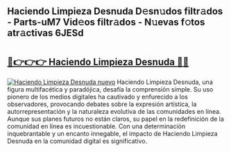 ## Haciendo Limpieza Desnuda D𝚎sn𝚞dos filtr𝚊dos - Parts-uM7 Vid𝚎os filtr𝚊dos - N𝚞evas f𝚘tos atr𝚊ctivas 6JESd

# <h2><a href="http://mb2b8x.tromn.icu/?c=Haciendo+Limpieza+Desnuda">🔗👉👉👉 Haciendo Limpieza Desnuda 🔗🔗</a></h2>

[![Haciendo Limpieza Desnuda nuevo](https://i.imgur.com/pEAQMta.gif)](http://mb2b8x.tromn.icu/?c=Haciendo+Limpieza+Desnuda)
Haciendo Limpieza Desnuda, una figura multifacética y paradójica, desafía la comprensión simple. Su uso pionero de los medios digitales ha cautivado y enfurecido a los observadores, provocando debates sobre la expresión artística, la autorrepresentación y la naturaleza evolutiva de las comunidades en línea. Aunque sus planes futuros no están claros, su papel en la redefinición de la comunidad en línea es incuestionable. Con una determinación inquebrantable y un encanto innegable, el impacto de Haciendo Limpieza Desnuda en la comunidad digital es significativo.
